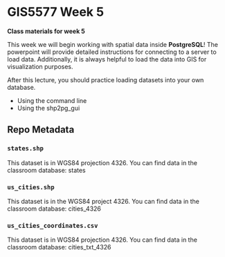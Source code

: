 # GIS5577 Week 5
**Class materials for week 5**

This week we will begin working with spatial data inside **PostgreSQL**!
The powerpoint will provide detailed instructions for connecting to a server to load data. Additionally, it is always helpful to load the data into GIS for visualization purposes.

After this lecture, you should practice loading datasets into your own database.
* Using the command line
* Using the shp2pg_gui

## Repo Metadata
### ```states.shp``` 
This dataset is in WGS84 projection 4326. You can find data in the classroom database: states
### ```us_cities.shp```
This dataset is in the WGS84 project 4326. You can find data in the classroom database: cities_4326
### ```us_cities_coordinates.csv```
This dataset is in WGS84 projection 4326. You can find data in the classroom database: cities_txt_4326




